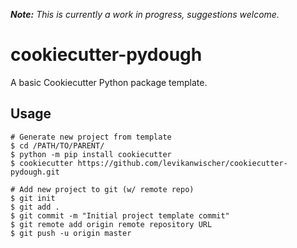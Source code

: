 _**Note:** This is currently a work in progress, suggestions welcome._

# cookiecutter-pydough
A basic Cookiecutter Python package template.


## Usage
```
# Generate new project from template
$ cd /PATH/TO/PARENT/
$ python -m pip install cookiecutter
$ cookiecutter https://github.com/levikanwischer/cookiecutter-pydough.git

# Add new project to git (w/ remote repo)
$ git init
$ git add .
$ git commit -m "Initial project template commit"
$ git remote add origin remote repository URL
$ git push -u origin master

```
